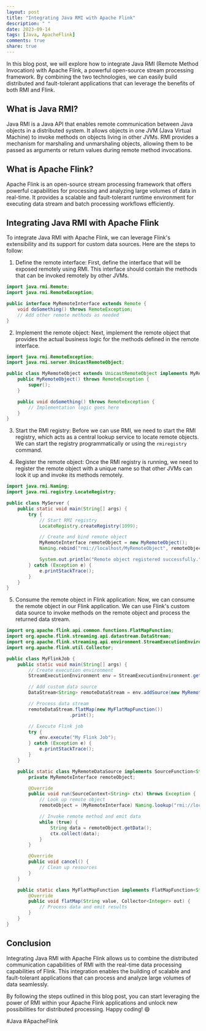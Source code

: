 ```yaml
---
layout: post
title: "Integrating Java RMI with Apache Flink"
description: " "
date: 2023-09-14
tags: [Java, ApacheFlink]
comments: true
share: true
---
```


In this blog post, we will explore how to integrate Java RMI (Remote Method Invocation) with Apache Flink, a powerful open-source stream processing framework. By combining the two technologies, we can easily build distributed and fault-tolerant applications that can leverage the benefits of both RMI and Flink.

## What is Java RMI?

Java RMI is a Java API that enables remote communication between Java objects in a distributed system. It allows objects in one JVM (Java Virtual Machine) to invoke methods on objects living in other JVMs. RMI provides a mechanism for marshaling and unmarshaling objects, allowing them to be passed as arguments or return values during remote method invocations.

## What is Apache Flink?

Apache Flink is an open-source stream processing framework that offers powerful capabilities for processing and analyzing large volumes of data in real-time. It provides a scalable and fault-tolerant runtime environment for executing data stream and batch processing workflows efficiently.

## Integrating Java RMI with Apache Flink

To integrate Java RMI with Apache Flink, we can leverage Flink's extensibility and its support for custom data sources. Here are the steps to follow:

1. Define the remote interface: First, define the interface that will be exposed remotely using RMI. This interface should contain the methods that can be invoked remotely by other JVMs.

```java
import java.rmi.Remote;
import java.rmi.RemoteException;

public interface MyRemoteInterface extends Remote {
    void doSomething() throws RemoteException;
    // Add other remote methods as needed
}
```

2. Implement the remote object: Next, implement the remote object that provides the actual business logic for the methods defined in the remote interface.

```java
import java.rmi.RemoteException;
import java.rmi.server.UnicastRemoteObject;

public class MyRemoteObject extends UnicastRemoteObject implements MyRemoteInterface {
    public MyRemoteObject() throws RemoteException {
        super();
    }

    public void doSomething() throws RemoteException {
        // Implementation logic goes here
    }
}
```

3. Start the RMI registry: Before we can use RMI, we need to start the RMI registry, which acts as a central lookup service to locate remote objects. We can start the registry programmatically or using the `rmiregistry` command.

4. Register the remote object: Once the RMI registry is running, we need to register the remote object with a unique name so that other JVMs can look it up and invoke its methods remotely.

```java
import java.rmi.Naming;
import java.rmi.registry.LocateRegistry;

public class MyServer {
    public static void main(String[] args) {
        try {
            // Start RMI registry
            LocateRegistry.createRegistry(1099);

            // Create and bind remote object
            MyRemoteInterface remoteObject = new MyRemoteObject();
            Naming.rebind("rmi://localhost/MyRemoteObject", remoteObject);

            System.out.println("Remote object registered successfully.");
        } catch (Exception e) {
            e.printStackTrace();
        }
    }
}
```

5. Consume the remote object in Flink application: Now, we can consume the remote object in our Flink application. We can use Flink's custom data source to invoke methods on the remote object and process the returned data stream.

```java
import org.apache.flink.api.common.functions.FlatMapFunction;
import org.apache.flink.streaming.api.datastream.DataStream;
import org.apache.flink.streaming.api.environment.StreamExecutionEnvironment;
import org.apache.flink.util.Collector;

public class MyFlinkJob {
    public static void main(String[] args) {
        // Create execution environment
        StreamExecutionEnvironment env = StreamExecutionEnvironment.getExecutionEnvironment();

        // Add custom data source
        DataStream<String> remoteDataStream = env.addSource(new MyRemoteDataSource());

        // Process data stream
        remoteDataStream.flatMap(new MyFlatMapFunction())
                       .print();

        // Execute Flink job
        try {
            env.execute("My Flink Job");
        } catch (Exception e) {
            e.printStackTrace();
        }
    }

    public static class MyRemoteDataSource implements SourceFunction<String> {
        private MyRemoteInterface remoteObject;

        @Override
        public void run(SourceContext<String> ctx) throws Exception {
            // Look up remote object
            remoteObject = (MyRemoteInterface) Naming.lookup("rmi://localhost/MyRemoteObject");

            // Invoke remote method and emit data
            while (true) {
                String data = remoteObject.getData();
                ctx.collect(data);
            }
        }

        @Override
        public void cancel() {
            // Clean up resources
        }
    }

    public static class MyFlatMapFunction implements FlatMapFunction<String, Integer> {
        @Override
        public void flatMap(String value, Collector<Integer> out) {
            // Process data and emit results
        }
    }
}
```

## Conclusion

Integrating Java RMI with Apache Flink allows us to combine the distributed communication capabilities of RMI with the real-time data processing capabilities of Flink. This integration enables the building of scalable and fault-tolerant applications that can process and analyze large volumes of data seamlessly.

By following the steps outlined in this blog post, you can start leveraging the power of RMI within your Apache Flink applications and unlock new possibilities for distributed processing. Happy coding! 😄

#Java #ApacheFlink